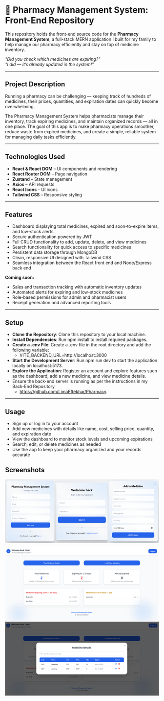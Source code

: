 # 💊 **Pharmacy Management System: Front-End Repository**

This repository holds the front-end source code for the **Pharmacy Management System**, a full-stack MERN application I built for my family to help manage our pharmacy efficiently and stay on top of medicine inventory.

*"Did you check which medicines are expiring?"*  
*"I did — it’s already updated in the system!"*

____________________________________________________________________________________________________________________________________________________________________________________________________________________________________________

## **Project Description**

Running a pharmacy can be challenging — keeping track of hundreds of medicines, their prices, quantities, and expiration dates can quickly become overwhelming.

The Pharmacy Management System helps pharmacists manage their inventory, track expiring medicines, and maintain organized records — all in one place. The goal of this app is to make pharmacy operations smoother, reduce waste from expired medicines, and create a simple, reliable system for managing daily tasks efficiently.

____________________________________________________________________________________________________________________________________________________________________________________________________________________________________________

## **Technologies Used**

- **React & React DOM** – UI components and rendering  
- **React Router DOM** – Page navigation  
- **Zustand** – State management  
- **Axios** – API requests  
- **React Icons** – UI icons  
- **Tailwind CSS** – Responsive styling  

____________________________________________________________________________________________________________________________________________________________________________________________________________________________________________

## **Features**

- Dashboard displaying total medicines, expired and soon-to-expire items, and low-stock alerts  
- Secure authentication powered by JWT  
- Full CRUD functionality to add, update, delete, and view medicines  
- Search functionality for quick access to specific medicines  
- Persistent data storage through MongoDB  
- Clean, responsive UI designed with Tailwind CSS  
- Seamless integration between the React front end and Node/Express back end  

**Coming soon:**  
- Sales and transaction tracking with automatic inventory updates  
- Automated alerts for expiring and low-stock medicines  
- Role-based permissions for admin and pharmacist users  
- Receipt generation and advanced reporting tools  

____________________________________________________________________________________________________________________________________________________________________________________________________________________________________________

## **Setup**

- **Clone the Repository**: Clone this repository to your local machine.
- **Install Dependencies**: Run npm install to install required packages.
- **Create a .env File**: Create a .env file in the root directory and add the following variable:
   - VITE_BACKEND_URL=http://localhost:3000
- **Start the Development Server**: Run npm run dev to start the application locally on localhost:5173.
- **Explore the Application**: Register an account and explore features such as the dashboard, add a new medicine, and view medicine details.
- Ensure the back-end server is running as per the instructions in my Back-End Repository
   - https://github.com/LimaEftekhar/Pharmacy.

____________________________________________________________________________________________________________________________________________________________________________________________________________________________________________

## **Usage**

- Sign up or log in to your account
- Add new medicines with details like name, cost, selling price, quantity, and expiration date
- View the dashboard to monitor stock levels and upcoming expirations
- Search, edit, or delete medicines as needed
- Use the app to keep your pharmacy organized and your records accurate


## **Screenshots**

<div style="display: flex; justify-content: center; align-items: stretch; width: 100%;">
  <img src="src/assets/1-register.png" alt="Register Page" style="flex:1; width:33%; object-fit:cover; margin:0; padding:0;" />
  <img src="src/assets/2-login.png" alt="Login Page" style="flex:1; width:33%; object-fit:cover; margin:0; padding:0;" />
  <img src="src/assets/4-Add-medicine.png" alt="Add Medicine" style="flex:1; width:33%; object-fit:cover; margin:0; padding:0;" />
</div>

![Dashboard](src/assets/3-dashboard.png)
![Medicine Details](src/assets/5-Medicine-details.png)



